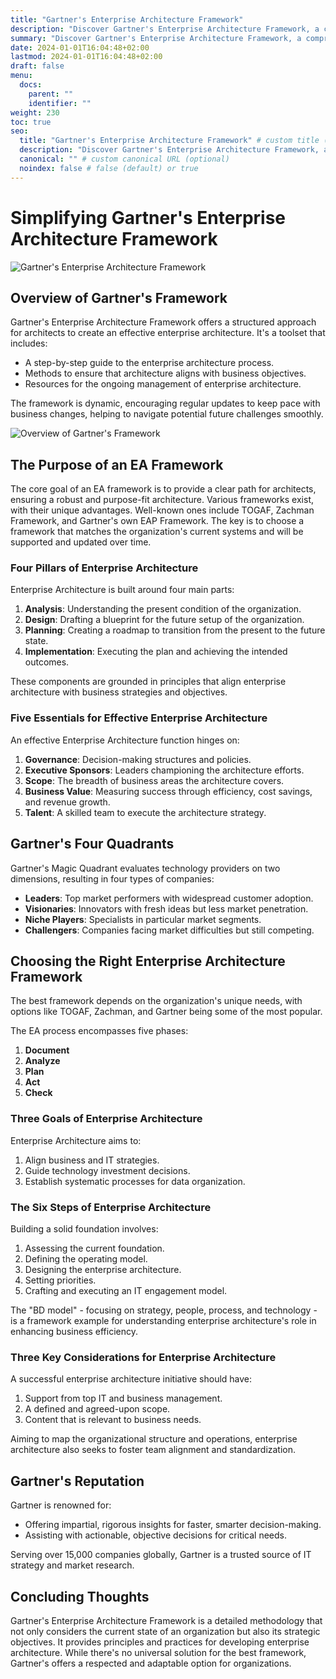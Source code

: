 ```yaml
---
title: "Gartner's Enterprise Architecture Framework"
description: "Discover Gartner's Enterprise Architecture Framework, a comprehensive guide for enterprise architects to align architecture with business goals. Learn about the framework's components, the importance of governance, and how Gartner's Magic Quadrant can evaluate technology providers. Explore the key steps and considerations for creating an effective enterprise architecture."
summary: "Discover Gartner's Enterprise Architecture Framework, a comprehensive guide for enterprise architects to align architecture with business goals. Learn about the framework's components, the importance of governance, and how Gartner's Magic Quadrant can evaluate technology providers. Explore the key steps and considerations for creating an effective enterprise architecture."
date: 2024-01-01T16:04:48+02:00
lastmod: 2024-01-01T16:04:48+02:00
draft: false
menu:
  docs:
    parent: ""
    identifier: ""
weight: 230
toc: true
seo:
  title: "Gartner's Enterprise Architecture Framework" # custom title (optional)
  description: "Discover Gartner's Enterprise Architecture Framework, a comprehensive guide for enterprise architects to align architecture with business goals. Learn about the framework's components, the importance of governance, and how Gartner's Magic Quadrant can evaluate technology providers. Explore the key steps and considerations for creating an effective enterprise architecture." # custom description (recommended)
  canonical: "" # custom canonical URL (optional)
  noindex: false # false (default) or true
---
```


# Simplifying Gartner's Enterprise Architecture Framework

![Gartner's Enterprise Architecture Framework](https://cdn.sa.net/2024/02/08/F4Lx79TManzcbqo.png)

## Overview of Gartner's Framework

Gartner's Enterprise Architecture Framework offers a structured approach for architects to create an effective enterprise architecture. It's a toolset that includes:

- A step-by-step guide to the enterprise architecture process.
- Methods to ensure that architecture aligns with business objectives.
- Resources for the ongoing management of enterprise architecture.

The framework is dynamic, encouraging regular updates to keep pace with business changes, helping to navigate potential future challenges smoothly.

![Overview of Gartner's Framework](https://cdn.sa.net/2024/02/08/rDlKmB9pNA6fUjS.png)

## The Purpose of an EA Framework

The core goal of an EA framework is to provide a clear path for architects, ensuring a robust and purpose-fit architecture. Various frameworks exist, with their unique advantages. Well-known ones include TOGAF, Zachman Framework, and Gartner's own EAP Framework. The key is to choose a framework that matches the organization's current systems and will be supported and updated over time.

### Four Pillars of Enterprise Architecture

Enterprise Architecture is built around four main parts:

1. **Analysis**: Understanding the present condition of the organization.
2. **Design**: Drafting a blueprint for the future setup of the organization.
3. **Planning**: Creating a roadmap to transition from the present to the future state.
4. **Implementation**: Executing the plan and achieving the intended outcomes.

These components are grounded in principles that align enterprise architecture with business strategies and objectives.

### Five Essentials for Effective Enterprise Architecture

An effective Enterprise Architecture function hinges on:

1. **Governance**: Decision-making structures and policies.
2. **Executive Sponsors**: Leaders championing the architecture efforts.
3. **Scope**: The breadth of business areas the architecture covers.
4. **Business Value**: Measuring success through efficiency, cost savings, and revenue growth.
5. **Talent**: A skilled team to execute the architecture strategy.

## Gartner's Four Quadrants

Gartner's Magic Quadrant evaluates technology providers on two dimensions, resulting in four types of companies:

- **Leaders**: Top market performers with widespread customer adoption.
- **Visionaries**: Innovators with fresh ideas but less market penetration.
- **Niche Players**: Specialists in particular market segments.
- **Challengers**: Companies facing market difficulties but still competing.

## Choosing the Right Enterprise Architecture Framework

The best framework depends on the organization's unique needs, with options like TOGAF, Zachman, and Gartner being some of the most popular.

The EA process encompasses five phases:

1. **Document**
2. **Analyze**
3. **Plan**
4. **Act**
5. **Check**

### Three Goals of Enterprise Architecture

Enterprise Architecture aims to:

1. Align business and IT strategies.
2. Guide technology investment decisions.
3. Establish systematic processes for data organization.

### The Six Steps of Enterprise Architecture

Building a solid foundation involves:

1. Assessing the current foundation.
2. Defining the operating model.
3. Designing the enterprise architecture.
4. Setting priorities.
5. Crafting and executing an IT engagement model.

The "BD model" - focusing on strategy, people, process, and technology - is a framework example for understanding enterprise architecture's role in enhancing business efficiency.

### Three Key Considerations for Enterprise Architecture

A successful enterprise architecture initiative should have:

1. Support from top IT and business management.
2. A defined and agreed-upon scope.
3. Content that is relevant to business needs.

Aiming to map the organizational structure and operations, enterprise architecture also seeks to foster team alignment and standardization.

## Gartner's Reputation

Gartner is renowned for:

- Offering impartial, rigorous insights for faster, smarter decision-making.
- Assisting with actionable, objective decisions for critical needs.

Serving over 15,000 companies globally, Gartner is a trusted source of IT strategy and market research.

## Concluding Thoughts

Gartner's Enterprise Architecture Framework is a detailed methodology that not only considers the current state of an organization but also its strategic objectives. It provides principles and practices for developing enterprise architecture. While there's no universal solution for the best framework, Gartner's offers a respected and adaptable option for organizations.